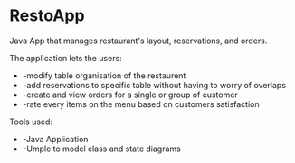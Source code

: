 # RestoApp

Java App that manages restaurant's layout, reservations, and orders.

The application lets the users:
<ul>
  <li>-modify table organisation of the restaurent</li>
  <li>-add reservations to specific table without having to worry of overlaps</li>
  <li>-create and view orders for a single or group of customer</li>
  <li>-rate every items on the menu based on customers satisfaction</li>
</ul>
  
Tools used:
<ul>
 <li>-Java Application</li>
 <li>-Umple to model class and state diagrams</li>
</ul>
  
